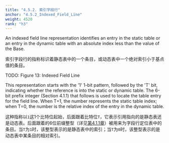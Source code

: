 ```yaml
---
title: "4.5.2. 索引字段行"
anchor: "4.5.2_Indexed_Field_Line"
weight: 4520
rank: "h3"
---
```


An indexed field line representation identifies an entry in the static table or an entry in the dynamic table with an absolute index less than the value of the Base.

索引字段行的指称标识着静态表中的一个条目，或动态表中一个绝对索引小于基点值的条目。

TODO: Figure 13: Indexed Field Line

This representation starts with the '1' 1-bit pattern, followed by the 'T' bit, indicating whether the reference is into the static or dynamic table. The 6-bit prefix integer (Section 4.1.1) that follows is used to locate the table entry for the field line. When T=1, the number represents the static table index; when T=0, the number is the relative index of the entry in the dynamic table.

这种指称以`1`这1个比特位起始，后面跟着比特位`T`，它表示引用指向的是静态表还是动态表。后面跟着的6位前缀整型（详见[第4.1.1章]()）被用来为字段行定位表中的条目。当`T`为`1`时，该整型表示的是静态表中的索引；当`T`为`0`时，该整型表示的是动态表中某条目的相对索引。
